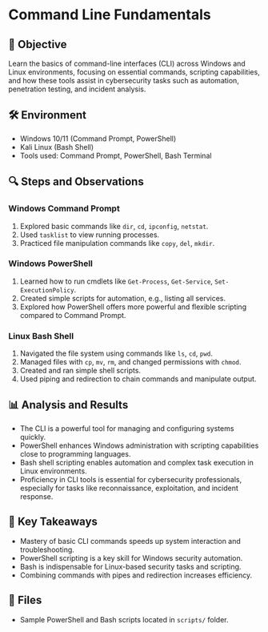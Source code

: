 # Command Line Fundamentals

## 🎯 Objective  
Learn the basics of command-line interfaces (CLI) across Windows and Linux environments, focusing on essential commands, scripting capabilities, and how these tools assist in cybersecurity tasks such as automation, penetration testing, and incident analysis.

## 🛠️ Environment  
- Windows 10/11 (Command Prompt, PowerShell)  
- Kali Linux (Bash Shell)  
- Tools used: Command Prompt, PowerShell, Bash Terminal

## 🔍 Steps and Observations  

### Windows Command Prompt  
1. Explored basic commands like `dir`, `cd`, `ipconfig`, `netstat`.  
2. Used `tasklist` to view running processes.  
3. Practiced file manipulation commands like `copy`, `del`, `mkdir`.

### Windows PowerShell  
1. Learned how to run cmdlets like `Get-Process`, `Get-Service`, `Set-ExecutionPolicy`.  
2. Created simple scripts for automation, e.g., listing all services.  
3. Explored how PowerShell offers more powerful and flexible scripting compared to Command Prompt.

### Linux Bash Shell  
1. Navigated the file system using commands like `ls`, `cd`, `pwd`.  
2. Managed files with `cp`, `mv`, `rm`, and changed permissions with `chmod`.  
3. Created and ran simple shell scripts.  
4. Used piping and redirection to chain commands and manipulate output.

## 📊 Analysis and Results  
- The CLI is a powerful tool for managing and configuring systems quickly.  
- PowerShell enhances Windows administration with scripting capabilities close to programming languages.  
- Bash shell scripting enables automation and complex task execution in Linux environments.  
- Proficiency in CLI tools is essential for cybersecurity professionals, especially for tasks like reconnaissance, exploitation, and incident response.

## 📝 Key Takeaways  
- Mastery of basic CLI commands speeds up system interaction and troubleshooting.  
- PowerShell scripting is a key skill for Windows security automation.  
- Bash is indispensable for Linux-based security tasks and scripting.  
- Combining commands with pipes and redirection increases efficiency.

## 📂 Files  
- Sample PowerShell and Bash scripts located in `scripts/` folder.
